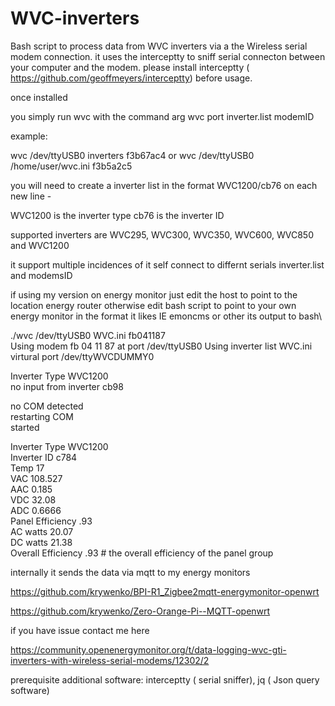 # WVC-inverters

Bash script to process data from WVC inverters via a the Wireless serial modem connection.  it uses the interceptty  to sniff serial connecton  between your computer and  the modem. please install interceptty ( https://github.com/geoffmeyers/interceptty) before usage.

once installed

 you simply  run wvc with the command arg  wvc port inverter.list modemID
 
 example:

wvc /dev/ttyUSB0 inverters f3b67ac4 or wvc /dev/ttyUSB0 /home/user/wvc.ini f3b5a2c5


you will need to create a inverter list in the format  WVC1200/cb76 on each new line -

WVC1200 is the inverter type  cb76 is the inverter ID

supported inverters are WVC295, WVC300, WVC350, WVC600, WVC850 and WVC1200

it support  multiple incidences  of it self connect to differnt  serials inverter.list and modemsID 

if using my version on energy monitor  just edit the host to point to the location energy router  otherwise edit bash script  to point to your own energy monitor  in the format it likes IE emoncms  or other 
its output to bash\

./wvc /dev/ttyUSB0 WVC.ini fb041187 \
 Using modem  fb 04 11 87  at port  /dev/ttyUSB0   Using  inverter list  WVC.ini \
virtural port  /dev/ttyWVCDUMMY0 

Inverter Type WVC1200 \
 no  input from inverter  cb98

 no COM  detected \
 restarting COM\
started

Inverter Type WVC1200\
Inverter ID  c784\
Temp  17\
VAC   108.527\
AAC   0.185\
VDC   32.08\
ADC   0.6666\
Panel Efficiency .93\
AC watts  20.07\
DC watts  21.38\
Overall Efficiency  .93 # the overall efficiency of the panel group

 internally it sends the data via mqtt to my energy monitors 
 
https://github.com/krywenko/BPI-R1_Zigbee2mqtt-energymonitor-openwrt

https://github.com/krywenko/Zero-Orange-Pi--MQTT-openwrt

if you have issue contact me here

https://community.openenergymonitor.org/t/data-logging-wvc-gti-inverters-with-wireless-serial-modems/12302/2

prerequisite additional software:
interceptty ( serial sniffer), 
jq ( Json query software)
